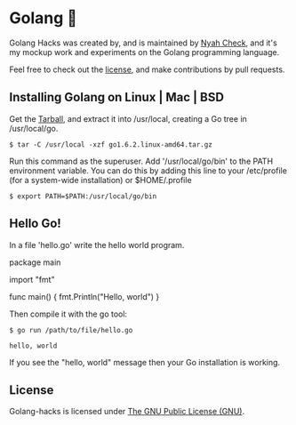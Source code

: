 Golang :poop:
=======

Golang Hacks was created by, and is maintained by [Nyah Check](https://github.com/Ch3ck), and it's my mockup work and experiments on the Golang programming language.

Feel free to check out the [license](LICENSE), and make contributions by pull requests.


## Installing Golang on Linux | Mac | BSD

Get the [Tarball](https://golang.org/doc/install?download=go1.6.2.linux-amd64.tar.gz), and extract it into /usr/local, creating a Go tree in /usr/local/go.

```
$ tar -C /usr/local -xzf go1.6.2.linux-amd64.tar.gz

```

Run this command as the superuser. Add '/usr/local/go/bin' to the PATH environment variable. You can do this by adding this line to your /etc/profile (for a system-wide installation) or $HOME/.profile

```
$ export PATH=$PATH:/usr/local/go/bin

```


## Hello Go!

In a file 'hello.go' write the hello world program.

package main

import "fmt"

func main() {
	fmt.Println("Hello, world")
}

Then compile it with the go tool:

```
$ go run /path/to/file/hello.go

hello, world

```
If you see the "hello, world" message then your Go installation is working.

## License

Golang-hacks is licensed under [The GNU Public License (GNU)](LICENSE).

